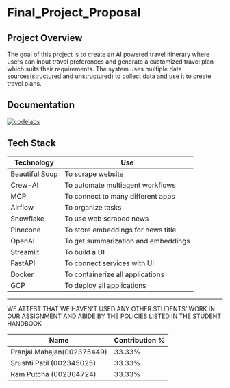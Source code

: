 # Final_Project_Proposal


## Project Overview

The goal of this project is to create an AI powered travel itinerary where users can input travel preferences and generate a customized travel plan which suits their requirements. The system uses multiple data sources(structured and unstructured) to collect data and use it to create travel plans. 


## Documentation
[![codelabs](https://img.shields.io/badge/codelabs-4285F4?style=for-the-badge&logo=codelabs&logoColor=white)](https://codelabs-preview.appspot.com/?file_id=1Y5ml2vjvoQWK3iKNykTPvKvfEKyC1gLIQLiqwIb31c0#0)


## Tech Stack

| Technology    | Use                                       |
|---------------|-------------------------------------------|
| Beautiful Soup| To scrape website                         |
| Crew-AI       | To automate multiagent workflows          |
| MCP           | To connect to many different apps         |
| Airflow       | To organize tasks                         |
| Snowflake     | To use web scraped news                   |
| Pinecone      | To store embeddings for news title        |
| OpenAI        | To get summarization and embeddings       |
| Streamlit     | To build a UI                             |
| FastAPI       | To connect services with UI               |
| Docker        | To containerize all applications          |
| GCP           | To deploy all applications                |

<hr>
WE ATTEST THAT WE HAVEN’T USED ANY OTHER STUDENTS’ WORK IN OUR ASSIGNMENT AND ABIDE BY THE POLICIES LISTED IN THE STUDENT HANDBOOK

  Name | Contribution %|
  --- |--- |
Pranjal Mahajan(002375449)  | 33.33% | 
 Srushti Patil (002345025)   | 33.33% | 
 Ram Putcha (002304724) | 33.33% |
